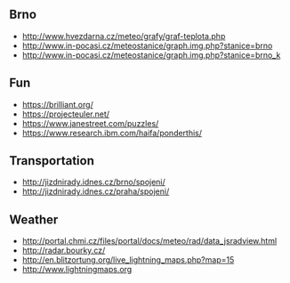 Brno
----

* <http://www.hvezdarna.cz/meteo/grafy/graf-teplota.php>
* <http://www.in-pocasi.cz/meteostanice/graph.img.php?stanice=brno>
* <http://www.in-pocasi.cz/meteostanice/graph.img.php?stanice=brno_k>

Fun
---

* <https://brilliant.org/>
* <https://projecteuler.net/>
* <https://www.janestreet.com/puzzles/>
* <https://www.research.ibm.com/haifa/ponderthis/>

Transportation
--------------

* <http://jizdnirady.idnes.cz/brno/spojeni/>
* <http://jizdnirady.idnes.cz/praha/spojeni/>

Weather
-------

* <http://portal.chmi.cz/files/portal/docs/meteo/rad/data_jsradview.html>
* <http://radar.bourky.cz/>
* <http://en.blitzortung.org/live_lightning_maps.php?map=15>
* <http://www.lightningmaps.org>
